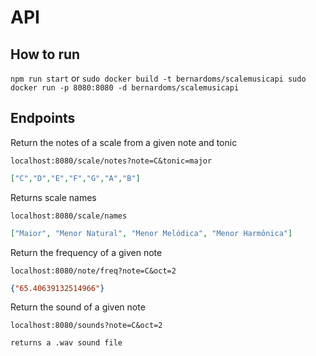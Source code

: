 # API

## How to run
`
npm run start
`
or
`
 sudo docker build -t bernardoms/scalemusicapi
 sudo docker run -p 8080:8080 -d bernardoms/scalemusicapi
`
## Endpoints

Return the notes of a scale from a given note and tonic
```
localhost:8080/scale/notes?note=C&tonic=major
```

```json
["C","D","E","F","G","A","B"]
```

Returns scale names

```
localhost:8080/scale/names
```

```json
["Maior", "Menor Natural", "Menor Melódica", "Menor Harmônica"]
```

Return the frequency of a given note

```
localhost:8080/note/freq?note=C&oct=2
```

```json
{"65.40639132514966"}
```

Return the sound of a given note

```
localhost:8080/sounds?note=C&oct=2
```

```
returns a .wav sound file
```
